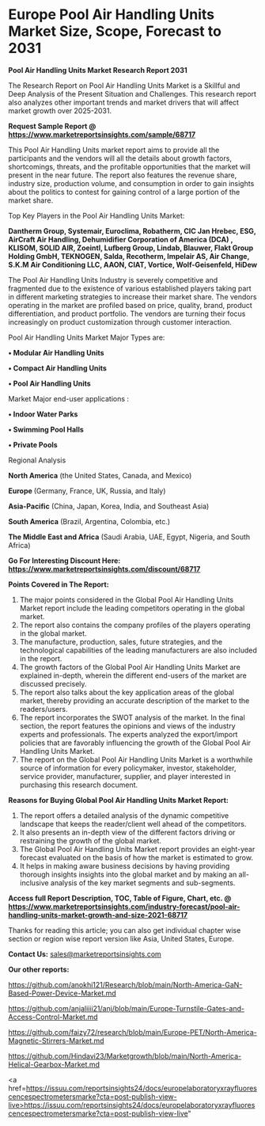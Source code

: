 # Europe Pool Air Handling Units Market Size, Scope, Forecast to 2031

<strong>Pool Air Handling Units Market Research Report 2031</strong>

The Research Report on Pool Air Handling Units Market is a Skillful and Deep Analysis of the Present Situation and Challenges. This research report also analyzes other important trends and market drivers that will affect market growth over 2025-2031.

<strong>Request Sample Report @ <a href=https://www.marketreportsinsights.com/sample/68717>https://www.marketreportsinsights.com/sample/68717</a></strong>

This Pool Air Handling Units market report aims to provide all the participants and the vendors will all the details about growth factors, shortcomings, threats, and the profitable opportunities that the market will present in the near future. The report also features the revenue share, industry size, production volume, and consumption in order to gain insights about the politics to contest for gaining control of a large portion of the market share.

Top Key Players in the Pool Air Handling Units Market:

<strong>Dantherm Group, Systemair, Euroclima, Robatherm, CIC Jan Hrebec, ESG, AirCraft Air Handling, Dehumidifier Corporation of America (DCA) , KLISOM, SOLID AIR, Zoeintl, Lufberg Group, Lindab, Blauwer, Flakt Group Holding GmbH, TEKNOGEN, Salda, Recotherm, Impelair AS, Air Change, S.K.M Air Conditioning LLC, AAON, CIAT, Vortice, Wolf-Geisenfeld, HiDew</strong>

The Pool Air Handling Units Industry is severely competitive and fragmented due to the existence of various established players taking part in different marketing strategies to increase their market share. The vendors operating in the market are profiled based on price, quality, brand, product differentiation, and product portfolio. The vendors are turning their focus increasingly on product customization through customer interaction.

Pool Air Handling Units Market Major Types are:

<strong>• Modular Air Handling Units

• Compact Air Handling Units

• Pool Air Handling Units</strong>

Market Major end-user applications :

<strong>• Indoor Water Parks

• Swimming Pool Halls

• Private Pools</strong>

Regional Analysis

</u><strong><b>North America</b></strong> (the United States, Canada, and Mexico)

<strong><b>Europe </b></strong>(Germany, France, UK, Russia, and Italy)

<strong><b>Asia-Pacific</b></strong> (China, Japan, Korea, India, and Southeast Asia)

<strong><b>South America</b></strong> (Brazil, Argentina, Colombia, etc.)

<strong><b>The Middle East and Africa</b></strong> (Saudi Arabia, UAE, Egypt, Nigeria, and South Africa)

<strong>Go For Interesting Discount Here: <a href=https://www.marketreportsinsights.com/discount/68717>https://www.marketreportsinsights.com/discount/68717</a></strong>

<strong>Points Covered in The Report:</strong>
<ol>
  <li>The major points considered in the Global Pool Air Handling Units Market report include the leading competitors operating in the global market.</li>
  <li>The report also contains the company profiles of the players operating in the global market.</li>
  <li>The manufacture, production, sales, future strategies, and the technological capabilities of the leading manufacturers are also included in the report.</li>
  <li>The growth factors of the Global Pool Air Handling Units Market are explained in-depth, wherein the different end-users of the market are discussed precisely.</li>
  <li>The report also talks about the key application areas of the global market, thereby providing an accurate description of the market to the readers/users.</li>
  <li>The report incorporates the SWOT analysis of the market. In the final section, the report features the opinions and views of the industry experts and professionals. The experts analyzed the export/import policies that are favorably influencing the growth of the Global Pool Air Handling Units Market.</li>
  <li>The report on the Global Pool Air Handling Units Market is a worthwhile source of information for every policymaker, investor, stakeholder, service provider, manufacturer, supplier, and player interested in purchasing this research document.</li>
</ol>
<strong>Reasons for Buying Global Pool Air Handling Units Market Report:</strong>

<ol>
  <li>The report offers a detailed analysis of the dynamic competitive landscape that keeps the reader/client well ahead of the competitors.</li>
  <li>It also presents an in-depth view of the different factors driving or restraining the growth of the global market.</li>
  <li>The Global Pool Air Handling Units Market report provides an eight-year forecast evaluated on the basis of how the market is estimated to grow.</li>
  <li>It helps in making aware business decisions by having providing thorough insights insights into the global market and by making an all-inclusive analysis of the key market segments and sub-segments.</li>
</ol>
<strong>Access full Report Description, TOC, Table of Figure, Chart, etc. @ <a href=https://www.marketreportsinsights.com/industry-forecast/pool-air-handling-units-market-growth-and-size-2021-68717>https://www.marketreportsinsights.com/industry-forecast/pool-air-handling-units-market-growth-and-size-2021-68717</a></strong>


Thanks for reading this article; you can also get individual chapter wise section or region wise report version like Asia, United States, Europe.

<strong>Contact Us:</strong>
sales@marketreportsinsights.com

<strong>Our other reports:</strong>

<a href=https://github.com/anokhi121/Research/blob/main/North-America-GaN-Based-Power-Device-Market.md>https://github.com/anokhi121/Research/blob/main/North-America-GaN-Based-Power-Device-Market.md</a>

<a href=https://github.com/anjaliiii21/anj/blob/main/Europe-Turnstile-Gates-and-Access-Control-Market.md>https://github.com/anjaliiii21/anj/blob/main/Europe-Turnstile-Gates-and-Access-Control-Market.md</a>

<a href=https://github.com/faizy72/research/blob/main/Europe-PET/North-America-Magnetic-Stirrers-Market.md>https://github.com/faizy72/research/blob/main/Europe-PET/North-America-Magnetic-Stirrers-Market.md</a>

<a href=https://github.com/Hindavi23/Marketgrowth/blob/main/North-America-Helical-Gearbox-Market.md>https://github.com/Hindavi23/Marketgrowth/blob/main/North-America-Helical-Gearbox-Market.md</a>

<a href=https://issuu.com/reportsinsights24/docs/europelaboratoryxrayfluorescencespectrometersmarke?cta=post-publish-view-live>https://issuu.com/reportsinsights24/docs/europelaboratoryxrayfluorescencespectrometersmarke?cta=post-publish-view-live</a>"
